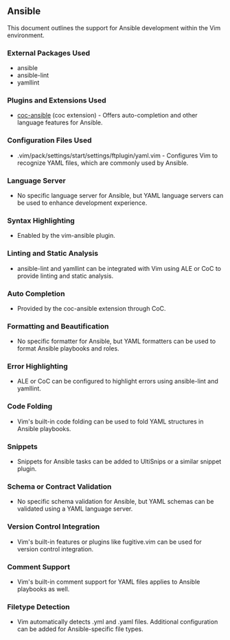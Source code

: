 ## Ansible

This document outlines the support for Ansible development within the Vim environment.

### External Packages Used
- ansible
- ansible-lint
- yamllint

### Plugins and Extensions Used

* [coc-ansible](https://github.com/yaegassy/coc-ansible)
    (coc extension) - Offers auto-completion and other language features for
    Ansible.

### Configuration Files Used

- .vim/pack/settings/start/settings/ftplugin/yaml.vim - Configures Vim to recognize YAML files, which are commonly used by Ansible.

### Language Server

- No specific language server for Ansible, but YAML language servers can be used to enhance development experience.

### Syntax Highlighting

- Enabled by the vim-ansible plugin.

### Linting and Static Analysis

- ansible-lint and yamllint can be integrated with Vim using ALE or CoC to provide linting and static analysis.

### Auto Completion

- Provided by the coc-ansible extension through CoC.

### Formatting and Beautification

- No specific formatter for Ansible, but YAML formatters can be used to format Ansible playbooks and roles.

### Error Highlighting

- ALE or CoC can be configured to highlight errors using ansible-lint and yamllint.

### Code Folding

- Vim's built-in code folding can be used to fold YAML structures in Ansible playbooks.

### Snippets

- Snippets for Ansible tasks can be added to UltiSnips or a similar snippet plugin.

### Schema or Contract Validation

- No specific schema validation for Ansible, but YAML schemas can be validated using a YAML language server.

### Version Control Integration

- Vim's built-in features or plugins like fugitive.vim can be used for version control integration.

### Comment Support

- Vim's built-in comment support for YAML files applies to Ansible playbooks as well.

### Filetype Detection

- Vim automatically detects .yml and .yaml files. Additional configuration can be added for Ansible-specific file types.
